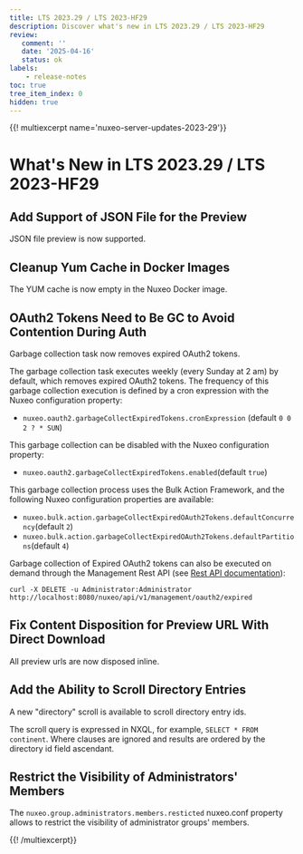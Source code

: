 ```yaml
---
title: LTS 2023.29 / LTS 2023-HF29
description: Discover what's new in LTS 2023.29 / LTS 2023-HF29
review:
   comment: ''
   date: '2025-04-16'
   status: ok
labels:
    - release-notes
toc: true
tree_item_index: 0
hidden: true
---
```


{{! multiexcerpt name='nuxeo-server-updates-2023-29'}}
# What's New in LTS 2023.29 / LTS 2023-HF29

## Add Support of JSON File for the Preview

JSON file preview is now supported.

## Cleanup  Yum Cache in Docker Images

The YUM cache is now empty in the Nuxeo Docker image.

## OAuth2 Tokens Need to Be GC to Avoid Contention During Auth

Garbage collection task now removes expired OAuth2 tokens.

The garbage collection task executes weekly (every Sunday at 2 am) by default, which removes expired OAuth2 tokens. The frequency of this garbage collection execution is defined by a cron expression with the  Nuxeo configuration property:

- `nuxeo.oauth2.garbageCollectExpiredTokens.cronExpression` (default `0 0 2 ? * SUN`)

This garbage collection can be disabled with the Nuxeo configuration property:

- `nuxeo.oauth2.garbageCollectExpiredTokens.enabled`(default `true`)

This garbage collection process uses the Bulk Action Framework, and the following Nuxeo configuration properties are available:

- `nuxeo.bulk.action.garbageCollectExpiredOAuth2Tokens.defaultConcurrency`(default `2`)
- `nuxeo.bulk.action.garbageCollectExpiredOAuth2Tokens.defaultPartitions`(default `4`)

Garbage collection of Expired OAuth2 tokens can also be executed on demand through the Management Rest API (see [Rest API documentation](https://doc.nuxeo.com/rest-api/1/oauth2-endpoint/)):

```
curl -X DELETE -u Administrator:Administrator http://localhost:8080/nuxeo/api/v1/management/oauth2/expired
```

## Fix Content Disposition for Preview URL With Direct Download

All preview urls are now disposed inline.

## Add the Ability to Scroll Directory Entries

A new "directory" scroll is available to scroll directory entry ids.

The scroll query is expressed in NXQL, for example, `SELECT * FROM continent`. Where clauses are ignored and results are ordered by the directory id field ascendant.

## Restrict the Visibility of Administrators' Members

The `nuxeo.group.administrators.members.resticted` nuxeo.conf property allows to restrict the visibility of administrator groups' members.


{{! /multiexcerpt}}
